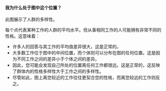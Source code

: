 #### 我为什么处于图中这个位置？

此图展示了人群的多样性。

每个点代表某种工作的人群的平均水平。但从事相同工作的人可能拥有非常不同的性格。这意味着：

-  许多人的回答与其工作的平均值差异很大，这是正常的。
-  大多数工作位于图中的中间位置，而个体则可以分布在图的任何位置。这是因为不同工作之间的差异小于个体之间的差异。
-  因此，您可能会发现自己所处的位置离任何工作都很远。这是正常的，这反映了群体内的性格多样性大于工作之间的多样性。
-  尽管如此，图上离您较近的工作往往更契合您的性格，而离您较远的工作则反之。

